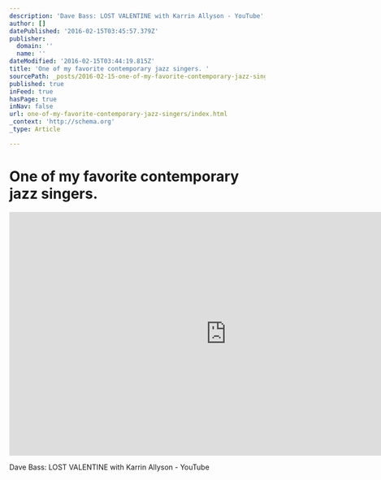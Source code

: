 ```yaml
---
description: 'Dave Bass: LOST VALENTINE with Karrin Allyson - YouTube'
author: []
datePublished: '2016-02-15T03:45:57.379Z'
publisher:
  domain: ''
  name: ''
dateModified: '2016-02-15T03:44:19.815Z'
title: 'One of my favorite contemporary jazz singers. '
sourcePath: _posts/2016-02-15-one-of-my-favorite-contemporary-jazz-singers.md
published: true
inFeed: true
hasPage: true
inNav: false
url: one-of-my-favorite-contemporary-jazz-singers/index.html
_context: 'http://schema.org'
_type: Article

---
```

# One of my favorite contemporary jazz singers. 

<iframe src="https://cdn.embedly.com/widgets/media.html?src=https%3A%2F%2Fwww.youtube.com%2Fembed%2FQpe-0pDivZk%3Ffeature%3Doembed&amp;url=https%3A%2F%2Fwww.youtube.com%2Fwatch%3Fsns%3Dfb%26v%3DQpe-0pDivZk&amp;image=https%3A%2F%2Fi.ytimg.com%2Fvi%2FQpe-0pDivZk%2Fhqdefault.jpg&amp;key=b7d04c9b404c499eba89ee7072e1c4f7&amp;type=text%2Fhtml&amp;schema=youtube" width="854" height="480" scrolling="no" frameborder="0" allowfullscreen="allowfullscreen" style=""></iframe>

Dave Bass: LOST VALENTINE with Karrin Allyson - YouTube